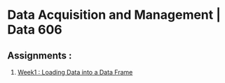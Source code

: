 # Data Acquisition and Management | Data 606

## Assignments :
1. [Week1 : Loading Data into a Data Frame](/week1)
